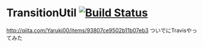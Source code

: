 # TransitionUtil [![Build Status](https://travis-ci.org/Yaruki00/TransitionUtil.svg?branch=master)](https://travis-ci.org/Yaruki00/TransitionUtil)
http://qiita.com/Yaruki00/items/93807ce9502b11b07eb3
ついでにTravisやってみた
